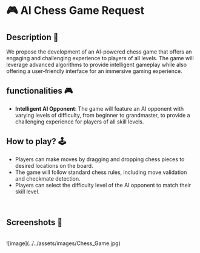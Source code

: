 # 🎮 AI Chess Game Request

## **Description 📃**
We propose the development of an AI-powered chess game that offers an engaging and challenging experience to players of all levels. The game will leverage advanced algorithms to provide intelligent gameplay while also offering a user-friendly interface for an immersive gaming experience.

## **functionalities 🎮**
- **Intelligent AI Opponent**: The game will feature an AI opponent with varying levels of difficulty, from beginner to grandmaster, to provide a challenging experience for players of all skill levels.

## **How to play? 🕹️**
- Players can make moves by dragging and dropping chess pieces to desired locations on the board.
- The game will follow standard chess rules, including move validation and checkmate detection.
- Players can select the difficulty level of the AI opponent to match their skill level.

<br>

## **Screenshots 📸**

<br>
![image](../../assets/images/Chess_Game.jpg)

<br>

